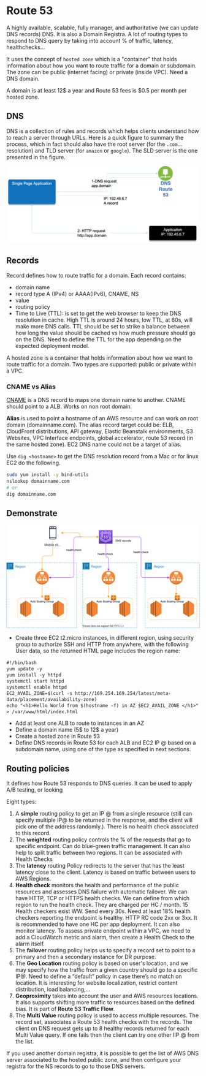 # Route 53

A highly available, scalable, fully manager, and authoritative (we can update DNS records) DNS. It is also a Domain Registra. 
A lot of routing types to respond to DNS query by taking into account % of traffic, latency, healthchecks...

It uses the concept of `hosted zone` which is a "container" that holds information about how you want to route traffic for a domain or subdomain. The zone can be public (internet facing) or private (inside VPC). Need a DNS domain.

A domain is at least 12$ a year and Route 53 fees is $0.5 per month per hosted zone.

## DNS

DNS is a collection of rules and records which helps clients understand
how to reach a server through URLs. Here is a quick figure to summary the process, which in fact should also have the root server (for the `.com`... resolution) and TLD server (for `amazon` or `google`). The SLD server is the one presented in the figure.

 ![7](./images/dns.png)

## Records

Record defines how to route traffic for a domain. Each record contains:

* domain name
* record type A (IPv4) or AAAA(IPv6), CNAME, NS
* value
* routing policy
* Time to Live (TTL): is set to get the web browser to keep the DNS resolution in cache. High TTL is around 24 hours, low TTL, at 60s, will make more DNS calls. TTL should be set to strike a balance between how long the value should be cached vs how much pressure should go on the DNS. Need to define the TTL for the app depending on the expected deployment model.

A hosted zone is a container that holds information about how we want to route traffic for a domain. Two types are supported: public or private within a VPC.

### CNAME vs Alias

[CNAME](https://en.wikipedia.org/wiki/CNAME_record) is a DNS record to maps one domain name to another. CNAME should point to a ALB. Works on non root domain.

**Alias** is used to point a hostname of an AWS resource and can work on root domain (domainname.com). The alias record target could be: ELB, CloudFront distributions, API gateway, Elastic Beanstalk environments, S3 Websites, VPC Interface endpoints, global accelerator, route 53 record (in the same hosted zone). EC2 DNS name could not be a target of alias.

Use `dig <hostname>` to get the DNS resolution record from a Mac or for linux EC2 do the following.

```sh
sudo yum install -y bind-utils
nslookup domainname.com
# or
dig domainname.com
```

## Demonstrate 

![](./diagrams/route53-ex.drawio.svg)

* Create three EC2 t2.micro instances, in different region, using security group to authorize SSH and HTTP from anywhere, with the following User data, so the returned HTML page includes the region name:

```
#!/bin/bash
yum update -y
yum install -y httpd
systemctl start httpd
systemctl enable httpd
EC2_AVAIL_ZONE=$(curl -s http://169.254.169.254/latest/meta-data/placement/availability-zone)
echo "<h1>Hello World from $(hostname -f) in AZ $EC2_AVAIL_ZONE </h1>" > /var/www/html/index.html
```

* Add at least one ALB to route to instances in an AZ
* Define a domain name (5$ to 12$ a year)
* Create a hosted zone in Route 53
* Define DNS records in Route 53 for each ALB and EC2 IP @ based on a subdomain name, using one of the type as specified in next sections.

## Routing policies

It defines how Route 53 responds to DNS queries. It can be used to apply A/B testing, or looking 

Eight types:

1. A **simple** routing policy to get an IP @ from a single resource (still can specify multiple IP@ to be returned in the response, and the client will pick one of the address randomly.). There is no health check associated to this record. 
1. The **weighted** routing policy controls the % of the requests that go to specific endpoint. Can do blue-green traffic management. It can also help to split traffic between two regions. It can be associated with Health Checks
1. The **latency** routing Policy redirects to the server that has the least latency close to the client. Latency is based on traffic between users to AWS Regions.
1. **Health check** monitors the health and performance of the public resources and assesses DNS failure with automatic failover. We can have HTTP, TCP or HTTPS health checks. We can define from which region to run the health check. They are charged per HC / month. 15 Health checkers exist WW. Send every 30s. Need at least 18% health checkers reporting the endpoint is healthy. HTTP RC code 2xx or 3xx. It is recommended to have one HC per app deployment. It can also monitor latency. To assess private endpoint within a VPC, we need to add a CloudWatch metric and alarm, then create a Health Check to the alarm itself.
1. The **failover** routing policy helps us to specify a record set to point to a primary and then a secondary instance for DR purpose. 
1. The **Geo Location** routing policy is based on user's location, and we may specify how the traffic from a given country should go to a specific IP@. Need to define a “default” policy in case there’s no match on location. It is interesting for website localization, restrict content distribution, load balancing,...
1. **Geoproximity** takes into account the user and AWS resources locations. It also supports shifting more traffic to resources based on the defined bias. It is part of **Route 53 Traffic Flow**.
1. The **Multi Value** routing policy is used to access multiple resources. The record set, associates a Route 53 health checks with the records. The client on DNS request gets up to 8 healthy records returned for each Multi Value query. If one fails then the client can try one other IIP @ from the list.

If you used another domain registra, it is possible to get the list of AWS DNS server associated to the hosted public zone, and then configure your registra for the NS records to go to those DNS servers. 
